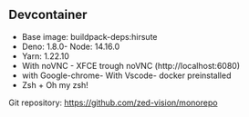 ## Devcontainer

- Base image: buildpack-deps:hirsute
- Deno: 1.8.0- Node: 14.16.0
- Yarn: 1.22.10
- With noVNC - XFCE trough noVNC (http://localhost:6080)
- with Google-chrome- With Vscode- docker preinstalled
- Zsh + Oh my zsh!

Git repository: https://github.com/zed-vision/monorepo

